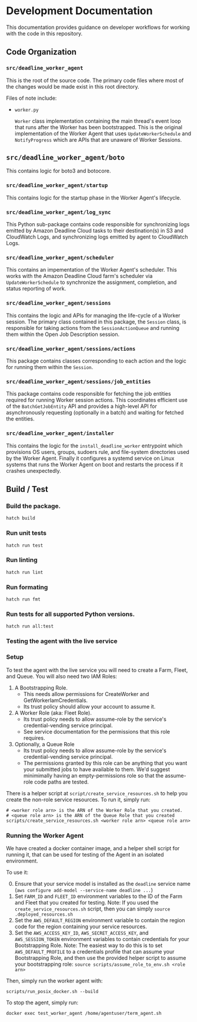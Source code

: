 # Development Documentation

This documentation provides guidance on developer workflows for working with the code in this repository.

## Code Organization

### `src/deadline_worker_agent`

This is the root of the source code. The primary code files where most of the changes would be made exist in this root directory.

Files of note include:

*   `worker.py`

    `Worker` class implementation containing the main thread's event loop that runs after the Worker has been bootstrapped. This is the original implementation of the Worker Agent that uses `UpdateWorkerSchedule` and `NotifyProgress` which are APIs that are unaware of Worker Sessions.

## `src/deadline_worker_agent/boto`

This contains logic for boto3 and botocore.

### `src/deadline_worker_agent/startup`

This contains logic for the startup phase in the Worker Agent's lifecycle.

### `src/deadline_worker_agent/log_sync`

This Python sub-package contains code responsible for synchronizing logs emitted by Amazon Deadline Cloud tasks to their destination(s) in S3 and CloudWatch Logs, and synchronizing logs emitted by agent to CloudWatch Logs.

### `src/deadline_worker_agent/scheduler`

This contains an impementation of the Worker Agent's scheduler. This works with the Amazon Deadline Cloud farm's scheduler via `UpdateWorkerSchedule` to synchronize the assignment, completion, and status reporting of work.

### `src/deadline_worker_agent/sessions`

This contains the logic and APIs for managing the life-cycle of a Worker session. The primary class contained in this package, the `Session` class, is responsible for taking actions from the `SessionActionQueue` and running them within the Open Job Description session.

### `src/deadline_worker_agent/sessions/actions`

This package contains classes corresponding to each action and the logic for running them within the `Session`.

### `src/deadline_worker_agent/sessions/job_entities`

This package contains code responsible for fetching the job entities required for running Worker session actions. This coordinates efficient use of the `BatchGetJobEntity` API and provides a high-level API for asynchronously requesting (optionally in a batch) and waiting for fetched the entities.

### `src/deadline_worker_agent/installer`

This contains the logic for the `install_deadline_worker` entrypoint which provisions OS users, groups, sudoers rule, and file-system
directories used by the Worker Agent. Finally it configures a systemd service on Linux systems that runs the Worker Agent
on boot and restarts the process if it crashes unexpectedly.

## Build / Test

### Build the package.
```
hatch build
```

### Run unit tests
```
hatch run test
```

### Run linting
```
hatch run lint
```

### Run formating
```
hatch run fmt
```

### Run tests for all supported Python versions.
```
hatch run all:test
```

### Testing the agent with the live service

### Setup

To test the agent with the live service you will need to create a Farm, Fleet, and Queue. You will also
need two IAM Roles:

1. A Bootstrapping Role.
    * This needs allow permissions for CreateWorker and GetWorkerIamCredentials.
    * Its trust policy should allow your account to assume it.
2. A Worker Role (aka: Fleet Role).
    * Its trust policy needs to allow assume-role by the service's credential-vending service principal.
    * See service documentation for the permissions that this role requires.
3. Optionally, a Queue Role
    * Its trust policy needs to allow assume-role by the service's credential-vending service principal.
    * The permissions granted by this role can be anything that you want your submitted jobs to have available
      to them. We'd suggest minimimally having an empty-permissions role so that the assume-role code paths
      are tested.
 
There is a helper script at `script/create_service_resources.sh` to help you create the non-role service
resources. To run it, simply run:
```
# <worker role arn> is the ARN of the Worker Role that you created.
# <queue role arn> is the ARN of the Queue Role that you created
scripts/create_service_resources.sh <worker role arn> <queue role arn>
```

### Running the Worker Agent

We have created a docker container image, and a helper shell script for running it, that can be used for
testing of the Agent in an isolated environment.

To use it:

0. Ensure that your service model is installed as the `deadline` service name (`aws configure add-model --service-name deadline ...`)
1. Set `FARM_ID` and `FLEET_ID` environment variables to the ID of the Farm and Fleet that you created for testing.
    Note: If you used the `create_service_resources.sh` script, then you can simply `source .deployed_resources.sh`
2. Set the `AWS_DEFAULT_REGION` environment variable to contain the region code for the region containing your service resources.
3. Set the `AWS_ACCESS_KEY_ID`, `AWS_SECRET_ACCESS_KEY`, and `AWS_SESSION_TOKEN` environment variables to contain credentials for
   your Bootstrapping Role.
    Note: The easiest way to do this is to set `AWS_DEFAULT_PROFILE` to a credentials profile that can assume your Bootstrapping Role,
    and then use the provided helper script to assume your bootstrapping role: `source scripts/assume_role_to_env.sh <role arn>`

Then, simply run the worker agent with:
```
scripts/run_posix_docker.sh --build
```

To stop the agent, simply run:
```
docker exec test_worker_agent /home/agentuser/term_agent.sh
```
